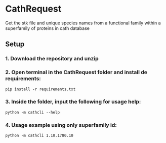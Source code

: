 # CathRequest
Get the stk file and unique species names from a functional family within a superfamily of proteins in cath database

## Setup
### 1. Download the repository and unzip
### 2. Open terminal in the CathRequest folder and install de requirements:
```shell
pip install -r requirements.txt
```
### 3. Inside the folder, input the following for usage help:
```shell
python -m cathcli --help
```
### 4. Usage example using only superfamily id:
```shell
python -m cathcli 1.10.1780.10
```
